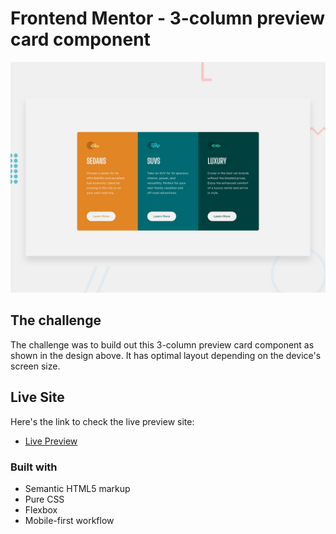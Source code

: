 # Frontend Mentor - 3-column preview card component

![Design preview for the 3-column preview card component coding challenge](./design/desktop-preview.jpg)

## The challenge

The challenge was to build out this 3-column preview card component as shown in the design above. It has optimal layout depending on the device's screen size.

## Live Site

Here's the link to check the live preview site:

- [Live Preview](https://pages.github.com/)

### Built with

- Semantic HTML5 markup
- Pure CSS
- Flexbox
- Mobile-first workflow
